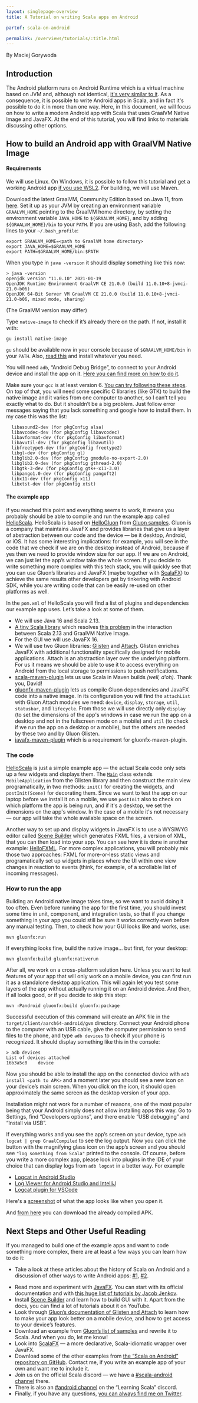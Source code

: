 ```yaml
---
layout: singlepage-overview
title: A Tutorial on writing Scala apps on Android

partof: scala-on-android

permalink: /overviews/tutorials/:title.html
---
```


By Maciej Gorywoda

## Introduction
The Android platform runs on Android Runtime which is a virtual machine based on JVM and, although not identical, [it's very similar to it](https://www.baeldung.com/java-jvm-vs-dvm). As a consequence, it is possible to write Android apps in Scala, and in fact it's possible to do it in more than one way. Here, in this document, we will focus on how to write a modern Android app with Scala that uses GraalVM Native Image and JavaFX. At the end of this tutorial, you will find links to materials discussing other options. 

## How to build an Android app with GraalVM Native Image 

#### Requirements

We will use Linux. On Windows, it is possible to follow this tutorial and get a working Android app [if you use WSL2](https://en.wikipedia.org/wiki/Windows_Subsystem_for_Linux). For building, we will use Maven. 

Download the latest GraalVM, Community Edition based on Java 11, from [here](https://github.com/graalvm/graalvm-ce-builds/releases). Set it up as your JVM by creating an environment variable `GRAALVM_HOME` pointing to the GraalVM home directory, by setting the environment variable `JAVA_HOME` to `${GRAALVM_HOME}`, and by adding  `${GRAALVM_HOME}/bin` to your `PATH`. If you are using Bash, add the following lines to your `~/.bash_profile`:

```
export GRAALVM_HOME=<path to GraalVM home directory>
export JAVA_HOME=$GRAALVM_HOME
export PATH=$GRAALVM_HOME/bin:$PATH
```

When you type in `java -version` it should display something like this now:

```
> java -version
openjdk version "11.0.10" 2021-01-19
OpenJDK Runtime Environment GraalVM CE 21.0.0 (build 11.0.10+8-jvmci-21.0-b06)
OpenJDK 64-Bit Server VM GraalVM CE 21.0.0 (build 11.0.10+8-jvmci-21.0-b06, mixed mode, sharing)
```

(The GraalVM version may differ)

 Type `native-image` to check if it’s already there on the path. If not, install it with:

```
gu install native-image
```

`gu` should be available now in your console because of `$GRAALVM_HOME/bin` in your `PATH`. Also, [read this](https://www.graalvm.org/reference-manual/native-image/#prerequisites) and install whatever you need.

You will need `adb`, “Android Debug Bridge”, to connect to your Android device and install the app on it. [Here you can find more on how to do it](https://www.fosslinux.com/25170/how-to-install-and-setup-adb-tools-on-linux.htm).

Make sure your `gcc` is at least version 6. [You can try following these steps](https://tuxamito.com/wiki/index.php/Installing_newer_GCC_versions_in_Ubuntu). On top of that, you will need some specific C libraries (like GTK) to  build the native image and it varies from one computer to another, so I  can’t tell you exactly what to do. But it shouldn’t be a big problem.  Just follow error messages saying that you lack something and google how to install them. In my case this was the list:

```
  libasound2-dev (for pkgConfig alsa)
  libavcodec-dev (for pkgConfig libavcodec)
  libavformat-dev (for pkgConfig libavformat)
  libavutil-dev (for pkgConfig libavutil)
  libfreetype6-dev (for pkgConfig freetype2)
  libgl-dev (for pkgConfig gl)
  libglib2.0-dev (for pkgConfig gmodule-no-export-2.0)
  libglib2.0-dev (for pkgConfig gthread-2.0)
  libgtk-3-dev (for pkgConfig gtk+-x11-3.0)
  libpango1.0-dev (for pkgConfig pangoft2)
  libx11-dev (for pkgConfig x11)
  libxtst-dev (for pkgConfig xtst)
```



#### The example app

if you reached this point and everything seems to work, it means you  probably should be able to compile and run the example app called [HelloScala](https://github.com/makingthematrix/scalaonandroid/tree/main/helloscala). HelloScala is based on [HelloGluon](https://github.com/gluonhq/gluon-samples/tree/master/HelloGluon) from [Gluon samples](https://github.com/gluonhq/gluon-samples). Gluon is a company that maintains JavaFX and provides libraries that give us a layer of abstraction between our code and the device — be it desktop, Android, or iOS.  It has some interesting implications: for example, you will see in the code that we check if we are  on the desktop instead of Android, because if yes then we need to  provide window size for our app. If we are on Android, we can just let  the app’s window take the whole screen. If you decide to write something more complex with this tech stack, you will quickly see that you can  use Gluon’s libraries and JavaFX (maybe together with [ScalaFX](http://www.scalafx.org/)) to achieve the same results other developers get by tinkering with  Android SDK, while you are writing code that can be easily re-used on  other platforms as well.

In the `pom.xml` of HelloScala you will find a list of plugins and dependencies our example app uses. Let’s take a look at some of them.

- We will use Java 16 and Scala 2.13. 
- [A tiny Scala library](https://mvnrepository.com/artifact/org.scalameta/svm-subs) which resolves [this problem](https://github.com/scala/bug/issues/11634) in the interaction between Scala 2.13 and GraalVM Native Image.
- For the GUI we will use JavaFX 16.  
- We will use two Gluon libraries:  [Glisten](https://docs.gluonhq.com/charm/javadoc/6.0.6/com.gluonhq.charm.glisten/module-summary.html) and [Attach](https://gluonhq.com/products/mobile/attach/). Glisten enriches JavaFX with additional functionality specifically  designed for mobile applications. Attach is an abstraction layer over  the underlying platform. For us it means we should be able to use it to  access everything on Android from the local storage to permissions to  push notifications.
- [scala-maven-plugin](https://github.com/davidB/scala-maven-plugin) lets us  use Scala in Maven builds *(well, d’oh)*. Thank you, David!
- [gluonfx-maven-plugin](https://github.com/gluonhq/gluonfx-maven-plugin) lets us compile Gluon dependencies and JavaFX code into a native image. In its configuration you will find the `attachList` with Gluon Attach modules we need: `device`, `display`, `storage`, `util`, `statusbar`, and `lifecycle`. From those we will use directly only `display` (to set the dimensions of the app's windows in case we run the app on a desktop and not in the fullscreen mode on a mobile) and `util` (to check if we run the app on a desktop or a mobile), but the others are needed by these two and by Gluon Glisten.   
- [javafx-maven-plugin](https://github.com/openjfx/javafx-maven-plugin) which is a requirement for gluonfx-maven-plugin.

### The code

[HelloScala](https://github.com/makingthematrix/scalaonandroid/tree/main/helloscala) is just a simple example app — the actual Scala code only sets up a few widgets and displays them. The [`Main`](https://github.com/makingthematrix/scalaonandroid/blob/main/hellogluon/src/main/scala/hellogluon/Main.scala) class extends  `MobileApplication` from the Glisten library and then construct the main view programatically, in two methods: `init()` for creating the widgets, and `postInit(Scene)` for decorating them. Since we want to test the app on our laptop before we install it on a mobile, we use `postInit` also to check on which platform the app is being run, and if it's a desktop, we set the dimensions on the app's window. In the case of a mobile it's not necessary — our app will take the whole available space on the screen. 

Another way to set up and display widgets in JavaFX is to use a WYSIWYG editor called [Scene Builder](https://gluonhq.com/products/scene-builder/) which generates FXML files, a version of XML, that you can then load into your app. You can see how it is done in another example: [HelloFXML](https://github.com/makingthematrix/scalaonandroid/tree/main/HelloFXML). For more complex  applications, you will probably mix those two approaches: FXML for  more-or-less static views and programatically set up widgets in places  where the UI within one view changes in reaction to events (think, for  example, of a scrollable list of incoming messages). 

### How to run the app

Building an  Android native image takes time, so we want to avoid doing it too often. Even before running the app for the first time, you should invest some  time in unit, component, and integration tests, so that if you change  something in your app you could still be sure it works correctly even  before any manual testing. Then, to check how your GUI looks like and  works, use:

```
mvn gluonfx:run
```

If everything looks fine, build the native image… but first, for your desktop:

```
mvn gluonfx:build gluonfx:nativerun
```

After all, we work on a cross-platform solution here. Unless you want to test features of your app that will only work on a  mobile device, you can first run it as a standalone desktop application. This will again let you test some layers of the app without actually  running it on an Android device. And then, if all looks good, or if you  decide to skip this step:

```
mvn -Pandroid gluonfx:build gluonfx:package
```

Successful execution of this command will create an APK file in the` target/client/aarch64-android/gvm` directory. Connect your Android phone to the computer with an USB  cable, give the computer permission to send files to the phone, and type `adb devices` to check if your phone is recognized. It should display something like this in the console:

```
> adb devices
List of devices attached
16b3a5c8	device
```

Now you should be able to install the app on the connected device with `adb install <path to APK>` and a moment later you should see a new icon on your device’s main  screen. When you click on the icon, it should open approximately the  same screen as the desktop version of your app.

Installation might not work for a  number of reasons, one of the most popular being that your Android  simply does not allow installing apps this way. Go to Settings, find  “Developers options”, and there enable “USB debugging” and “Install via  USB”. 

If everything works and you see the app’s screen on your device, type `adb logcat | grep GraalCompiled` to see the log output. Now you can click the button with the magnifying glass icon on the app’s  screen and you should see `"log something from Scala"`  printed to the console. Of course, before you write a more complex app, please  look into plugins in the IDE of your choice that can display logs from  `adb logcat` in a better way. For example

* [Logcat in Android Studio](https://developer.android.com/studio/debug/am-logcat)
* [Log Viewer for Android Studio and IntelliJ](https://plugins.jetbrains.com/plugin/10015-log-viewer)
* [Logcat plugin for VSCode](https://marketplace.visualstudio.com/items?itemName=abhiagr.logcat)

Here's a [screenshot](https://github.com/makingthematrix/scalaonandroid/blob/main/helloscala/helloscala.png) of what the app looks like when you open it. 

And [from here](https://drive.google.com/file/d/1SV5waXjyEYSSlo-mfj28WF34mcMFxoG7/view?usp=sharing) you can download the already compiled APK.

## Next Steps and Other Useful Reading

If you managed to build one of the  example apps and want to code something more complex, there are at least a few ways you can learn how to do it:

* Take a look at these articles about the history of Scala on Android and a discussion of other ways to write Android apps: [#1](https://makingthematrix.wordpress.com/2021/03/17/scala-on-android/), [#2](https://www.scalawilliam.com/scala-android-opportunity/).

- Read more and experiment with [JavaFX](https://openjfx.io/). You can start with its official documentation and with [this huge list of tutorials by Jacob Jenkov](http://tutorials.jenkov.com/javafx/index.html).
- Install [Scene Builder](https://gluonhq.com/products/scene-builder/) and learn how to build GUI with it. Apart from the docs, you can find a lot of tutorials about it on YouTube.
- Look through [Gluon’s documentation of Glisten and Attach](https://docs.gluonhq.com/) to learn how to make your app look better on a mobile device, and how to get access to your device’s features.
- Download an example from [Gluon’s list of samples](https://docs.gluonhq.com/) and rewrite it to Scala. And when you do, let me know! 
- Look into [ScalaFX](http://www.scalafx.org/) — a more declarative, Scala-idiomatic wrapper over JavaFX.
- Download some of the other examples from [the “Scala on Android” repository on GitHub](https://github.com/makingthematrix/scalaonandroid). Contact me, if you write an example app of your own and want me to include it.
- Join us on the official Scala discord — we have a [#scala-android channel](https://discord.gg/UuDawpq7) there.
- There is also an [#android channel](https://discord.gg/XHMt6Yq4) on the “Learning Scala” discord.
- Finally, if you have any questions, [you can always find me on Twitter](https://twitter.com/makingthematrix).

